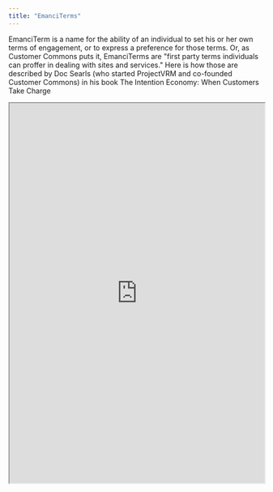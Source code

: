 ```yaml
---
title: "EmanciTerms"
---
```


EmanciTerm is a name for the ability of an individual to set his or her own terms of engagement, or to express a preference for those terms. Or, as Customer Commons puts it, EmanciTerms are "first party terms individuals can proffer in dealing with sites and services." Here is how those are described by Doc Searls (who started ProjectVRM and co-founded Customer Commons) in his book The Intention Economy: When Customers Take Charge

<iframe height="750" width="100%" src="https://ewelton.github.io/ktest/wiki.html#EmanciTerms"></iframe>
